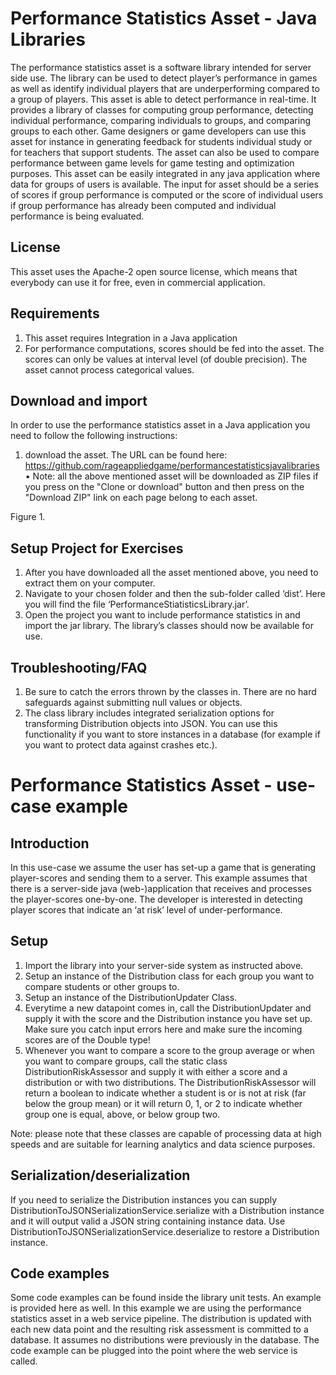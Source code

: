 # Performance Statistics Asset - Java Libraries

The performance statistics asset is a software library intended for server side use. The library can be used to detect player’s performance in games as well as identify individual players that are underperforming compared to a group of players. This asset is able to detect performance in real-time. It provides a library of classes for computing group performance, detecting individual performance, comparing individuals to groups, and comparing groups to each other. Game designers or game developers can use this asset for instance in generating feedback for students individual study or for teachers that support students. The asset can also be used to compare performance between game levels for game testing and optimization purposes. This asset can be easily integrated in any java application where data for groups of users is available. The input for asset should be a series of scores if group performance is computed or the score of individual users if group performance has already been computed and individual performance is being evaluated.

## License
This asset uses the Apache-2 open source license, which means that everybody can use it for free, even in commercial application.

## Requirements
1.	This asset requires Integration in a Java application
2.	For performance computations, scores should be fed into the asset. The scores can only be values at interval level (of double precision). The asset cannot process categorical values.

## Download and import
In order to use the performance statistics asset in a Java application you need to follow the following instructions:
1.	download the asset. The URL can be found here: https://github.com/rageappliedgame/performancestatisticsjavalibraries
•	Note: all the above mentioned asset will be downloaded as ZIP files if you press on the "Clone or download" button and then press on the "Download ZIP" link on each page belong to each asset.


Figure 1.

## Setup Project for Exercises
1.	After you have downloaded all the asset mentioned above, you need to extract them on your computer.
2.	Navigate to your chosen folder and then the sub-folder called ‘dist’. Here you will find the file ‘PerformanceStiatisticsLibrary.jar’.
3.	Open the project you want to include performance statistics in and import the jar library. The library’s classes should now be available for use.

## Troubleshooting/FAQ
1.	Be sure to catch the errors thrown by the classes in. There are no hard safeguards against submitting null values or objects.
2.	The class library includes integrated serialization options for transforming Distribution objects into JSON. You can use this functionality if you want to store instances in a database (for example if you want to protect data against crashes etc.).

# Performance Statistics Asset - use-case example

## Introduction
In this use-case we assume the user has set-up a game that is generating player-scores and sending them to a server. This example assumes that there is a server-side java (web-)application that receives and processes the player-scores one-by-one. The developer is interested in detecting player scores that indicate an ‘at risk’ level of under-performance.

## Setup
1.	Import the library into your server-side system as instructed above.
2.	Setup an instance of the Distribution class for each group you want to compare students or other groups to.
3.	Setup an instance of the DistributionUpdater Class.
4.	Everytime a new datapoint comes in, call the DistributionUpdater and supply it with the score and the Distribution instance you have set up. Make sure you catch input errors here and make sure the incoming scores are of the Double type!
5.	Whenever you want to compare a score to the group average or when you want to compare groups, call the static class DistributionRiskAssessor and supply it with either a score and a distribution or with two distributions. The DistributionRiskAssessor will return a boolean to indicate whether a student is or is not at risk (far below the group mean) or it will return 0, 1, or 2 to indicate whether group one is equal, above, or below group two.

Note: please note that these classes are capable of processing data at high speeds and are suitable for learning analytics and data science purposes.

## Serialization/deserialization
If you need to serialize the Distribution instances you can supply DistributionToJSONSerializationService.serialize with a Distribution instance and it will output valid a JSON string containing instance data. Use DistributionToJSONSerializationService.deserialize to restore a Distribution instance.

## Code examples
Some code examples can be found inside the library unit tests. An example is provided here as well. In this example we are using the performance statistics asset in a web service pipeline. The distribution is updated with each new data point and the resulting risk assessment is committed to a database. It assumes no distributions were previously in the database. 
The code example can be plugged into the point where the web service is called.
